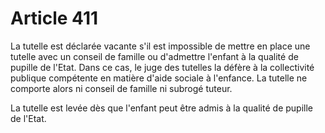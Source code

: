 # Article 411

La tutelle est déclarée vacante s'il est impossible de mettre en place une tutelle avec un conseil de famille ou d'admettre l'enfant à la qualité de pupille de l'Etat. Dans ce cas, le juge des tutelles la défère à la collectivité publique compétente en matière d'aide sociale à l'enfance. La tutelle ne comporte alors ni conseil de famille ni subrogé tuteur.

La tutelle est levée dès que l'enfant peut être admis à la qualité de pupille de l'Etat.

